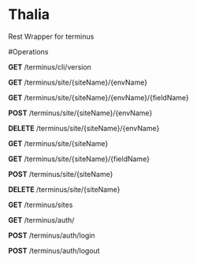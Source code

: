 # Thalia

Rest Wrapper for terminus

#Operations

**GET** /terminus/cli/version

**GET** /terminus/site/{siteName}/{envName}

**GET** /terminus/site/{siteName}/{envName}/{fieldName}

**POST** /terminus/site/{siteName}/{envName}

**DELETE** /terminus/site/{siteName}/{envName}

**GET** /terminus/site/{siteName}

**GET** /terminus/site/{siteName}/{fieldName}

**POST** /terminus/site/{siteName}

**DELETE** /terminus/site/{siteName}

**GET** /terminus/sites

**GET** /terminus/auth/

**POST** /terminus/auth/login

**POST** /terminus/auth/logout
